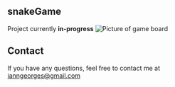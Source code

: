 ## snakeGame
Project currently **in-progress**
![*Picture of game board*](relative/path/to/progress.png)


## Contact
If you have any questions, feel free to contact me at [ianngeorges@gmail.com](mailto:ianngeorges@gmail.com)
